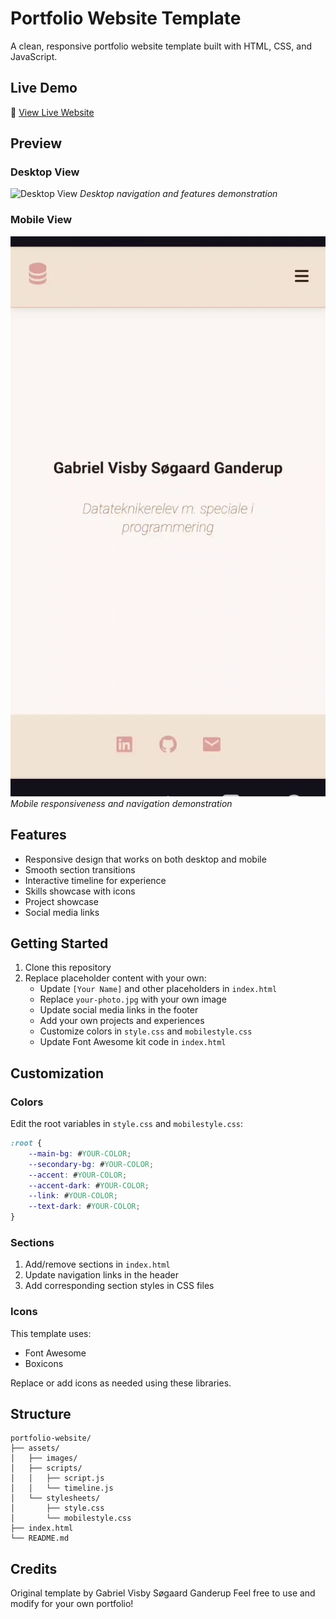 # Portfolio Website Template

A clean, responsive portfolio website template built with HTML, CSS, and JavaScript.

## Live Demo
🔗 [View Live Website](https://gaga01.skp-dp.sde.dk/)

## Preview
### Desktop View
![Desktop View](CAN_BE_DELETED/desktop_view.gif)
*Desktop navigation and features demonstration*

### Mobile View
![Mobile View](CAN_BE_DELETED/mobile_view.gif)
<br>*Mobile responsiveness and navigation demonstration*

## Features
- Responsive design that works on both desktop and mobile
- Smooth section transitions
- Interactive timeline for experience
- Skills showcase with icons
- Project showcase
- Social media links

## Getting Started

1. Clone this repository
2. Replace placeholder content with your own:
   - Update `[Your Name]` and other placeholders in `index.html`
   - Replace `your-photo.jpg` with your own image
   - Update social media links in the footer
   - Add your own projects and experiences
   - Customize colors in `style.css` and `mobilestyle.css`
   - Update Font Awesome kit code in `index.html`

## Customization

### Colors
Edit the root variables in `style.css` and `mobilestyle.css`:
```css
:root {
    --main-bg: #YOUR-COLOR;
    --secondary-bg: #YOUR-COLOR;
    --accent: #YOUR-COLOR;
    --accent-dark: #YOUR-COLOR;
    --link: #YOUR-COLOR;
    --text-dark: #YOUR-COLOR;
}
```

### Sections
1. Add/remove sections in `index.html`
2. Update navigation links in the header
3. Add corresponding section styles in CSS files

### Icons
This template uses:
- Font Awesome
- Boxicons

Replace or add icons as needed using these libraries.

## Structure
```
portfolio-website/
├── assets/
│   ├── images/
│   ├── scripts/
│   │   ├── script.js
│   │   └── timeline.js
│   └── stylesheets/
│       ├── style.css
│       └── mobilestyle.css
├── index.html
└── README.md
```

## Credits
Original template by Gabriel Visby Søgaard Ganderup
Feel free to use and modify for your own portfolio!
